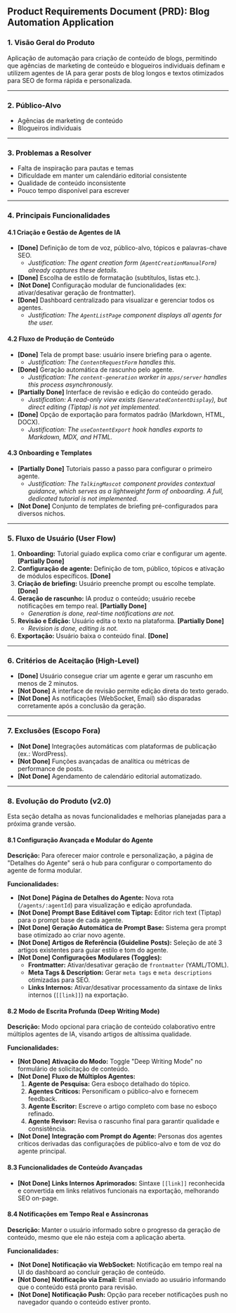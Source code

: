 ## Product Requirements Document (PRD): Blog Automation Application

### 1. Visão Geral do Produto

Aplicação de automação para criação de conteúdo de blogs, permitindo que agências de marketing de conteúdo e blogueiros individuais definam e utilizem agentes de IA para gerar posts de blog longos e textos otimizados para SEO de forma rápida e personalizada.

---

### 2. Público-Alvo

- Agências de marketing de conteúdo
- Blogueiros individuais

---

### 3. Problemas a Resolver

- Falta de inspiração para pautas e temas
- Dificuldade em manter um calendário editorial consistente
- Qualidade de conteúdo inconsistente
- Pouco tempo disponível para escrever

---

### 4. Principais Funcionalidades

#### 4.1 Criação e Gestão de Agentes de IA

- **[Done]** Definição de tom de voz, público-alvo, tópicos e palavras-chave SEO.
  - *Justification: The agent creation form (`AgentCreationManualForm`) already captures these details.*
- **[Done]** Escolha de estilo de formatação (subtítulos, listas etc.).
- **[Not Done]** Configuração modular de funcionalidades (ex: ativar/desativar geração de frontmatter).
- **[Done]** Dashboard centralizado para visualizar e gerenciar todos os agentes.
  - *Justification: The `AgentListPage` component displays all agents for the user.*

#### 4.2 Fluxo de Produção de Conteúdo

- **[Done]** Tela de prompt base: usuário insere briefing para o agente.
  - *Justification: The `ContentRequestForm` handles this.*
- **[Done]** Geração automática de rascunho pelo agente.
  - *Justification: The `content-generation` worker in `apps/server` handles this process asynchronously.*
- **[Partially Done]** Interface de revisão e edição do conteúdo gerado.
  - *Justification: A read-only view exists (`GeneratedContentDisplay`), but direct editing (Tiptap) is not yet implemented.*
- **[Done]** Opção de exportação para formatos padrão (Markdown, HTML, DOCX).
  - *Justification: The `useContentExport` hook handles exports to Markdown, MDX, and HTML.*

#### 4.3 Onboarding e Templates

- **[Partially Done]** Tutoriais passo a passo para configurar o primeiro agente.
  - *Justification: The `TalkingMascot` component provides contextual guidance, which serves as a lightweight form of onboarding. A full, dedicated tutorial is not implemented.*
- **[Not Done]** Conjunto de templates de briefing pré-configurados para diversos nichos.

---

### 5. Fluxo de Usuário (User Flow)

1. **Onboarding:** Tutorial guiado explica como criar e configurar um agente. **[Partially Done]**
2. **Configuração de agente:** Definição de tom, público, tópicos e ativação de módulos específicos. **[Done]**
3. **Criação de briefing:** Usuário preenche prompt ou escolhe template. **[Done]**
4. **Geração de rascunho:** IA produz o conteúdo; usuário recebe notificações em tempo real. **[Partially Done]**
   - *Generation is done, real-time notifications are not.*
5. **Revisão e Edição:** Usuário edita o texto na plataforma. **[Partially Done]**
   - *Revision is done, editing is not.*
6. **Exportação:** Usuário baixa o conteúdo final. **[Done]**

---

### 6. Critérios de Aceitação (High-Level)

- **[Done]** Usuário consegue criar um agente e gerar um rascunho em menos de 2 minutos.
- **[Not Done]** A interface de revisão permite edição direta do texto gerado.
- **[Not Done]** As notificações (WebSocket, Email) são disparadas corretamente após a conclusão da geração.

---

### 7. Exclusões (Escopo Fora)

- **[Not Done]** Integrações automáticas com plataformas de publicação (ex.: WordPress).
- **[Not Done]** Funções avançadas de analítica ou métricas de performance de posts.
- **[Not Done]** Agendamento de calendário editorial automatizado.

---

### 8. Evolução do Produto (v2.0)

Esta seção detalha as novas funcionalidades e melhorias planejadas para a próxima grande versão.

#### 8.1 Configuração Avançada e Modular do Agente

**Descrição:**
Para oferecer maior controle e personalização, a página de "Detalhes do Agente" será o hub para configurar o comportamento do agente de forma modular.

**Funcionalidades:**

- **[Not Done]** **Página de Detalhes do Agente:** Nova rota (`/agents/:agentId`) para visualização e edição aprofundada.
- **[Not Done]** **Prompt Base Editável com Tiptap:** Editor rich text (Tiptap) para o prompt base de cada agente.
- **[Not Done]** **Geração Automática de Prompt Base:** Sistema gera prompt base otimizado ao criar novo agente.
- **[Not Done]** **Artigos de Referência (Guideline Posts):** Seleção de até 3 artigos existentes para guiar estilo e tom do agente.
- **[Not Done]** **Configurações Modulares (Toggles):**
  - **Frontmatter:** Ativar/desativar geração de `frontmatter` (YAML/TOML).
  - **Meta Tags & Description:** Gerar `meta tags` e `meta descriptions` otimizadas para SEO.
  - **Links Internos:** Ativar/desativar processamento da sintaxe de links internos (`[[link]]`) na exportação.

#### 8.2 Modo de Escrita Profunda (Deep Writing Mode)

**Descrição:**
Modo opcional para criação de conteúdo colaborativo entre múltiplos agentes de IA, visando artigos de altíssima qualidade.

**Funcionalidades:**

- **[Not Done]** **Ativação do Modo:** Toggle "Deep Writing Mode" no formulário de solicitação de conteúdo.
- **[Not Done]** **Fluxo de Múltiplos Agentes:**
  1. **Agente de Pesquisa:** Gera esboço detalhado do tópico.
  2. **Agentes Críticos:** Personificam o público-alvo e fornecem feedback.
  3. **Agente Escritor:** Escreve o artigo completo com base no esboço refinado.
  4. **Agente Revisor:** Revisa o rascunho final para garantir qualidade e consistência.
- **[Not Done]** **Integração com Prompt do Agente:** Personas dos agentes críticos derivadas das configurações de público-alvo e tom de voz do agente principal.

#### 8.3 Funcionalidades de Conteúdo Avançadas

- **[Not Done]** **Links Internos Aprimorados:** Sintaxe `[[link]]` reconhecida e convertida em links relativos funcionais na exportação, melhorando SEO on-page.

#### 8.4 Notificações em Tempo Real e Assíncronas

**Descrição:**
Manter o usuário informado sobre o progresso da geração de conteúdo, mesmo que ele não esteja com a aplicação aberta.

**Funcionalidades:**

- **[Not Done]** **Notificação via WebSocket:** Notificação em tempo real na UI do dashboard ao concluir geração de conteúdo.
- **[Not Done]** **Notificação via Email:** Email enviado ao usuário informando que o conteúdo está pronto para revisão.
- **[Not Done]** **Notificação Push:** Opção para receber notificações push no navegador quando o conteúdo estiver pronto.
